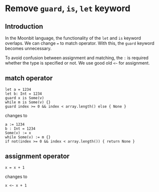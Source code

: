 # Remove `guard`, `is`, `let` keyword


## Introduction

In the Moonbit language, the functionality of the `let` and `is` keyword overlaps. We can change `=` to match operator. With this, the `guard` keyword becomes unnecessary.

To avoid confusion between assignment and matching, the `:` is required whether the type is specified or not. We use good old `<~` for assignment.


## match operator

```moonbit
let a = 1234
let b: Int = 1234
guard x is Some(v)
while m is Some(v) {}
guard index >= 0 && index < array.length() else { None }
```

changes to

```moonbit
a := 1234
b : Int = 1234
Some(v) := x
while Some(v) := m {}
if not(index >= 0 && index < array.length()) { return None }
```

## assignment operator

```moonbit
x = x + 1
```

changes to

```moonbit
x <~ x + 1
```
